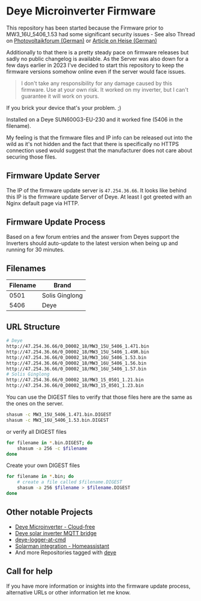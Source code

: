 # Deye Microinverter Firmware

This repository has been started because the Firmware prior to MW3_16U_5406_1.53 had some significant security issues - See also Thread on [Photovoltaikforum (German)](https://www.photovoltaikforum.com/thread/187077-achtung-wifi-sicherheit-der-deye-und-bosswerk-mi600-300-sowie-baugleiche-microwe/?postID=2859297) or [Article on Heise (German)](https://www.heise.de/news/Sicherheitsluecke-bei-Mikrowechselrichtern-von-Deye-Haendler-nicht-zustaendig-7483376.html)

Additionally to that there is a pretty steady pace on firmware releases but sadly no public changelog is available. As the Server was also down for a few days earlier in 2023 I've decided to start this repository to keep the firmware versions somehow online even if the server would face issues.

> I don't take any responsibility for any damage caused by this firmware. Use at your own risk.
> It worked on my inverter, but I can't guarantee it will work on yours.

If you brick your device that's your problem. ;)

Installed on a Deye SUN600G3-EU-230 and it worked fine (5406 in the filename).

My feeling is that the firmware files and IP info can be released out into the wild as it's not hidden and the fact
that there is specifically no HTTPS connection used would suggest that the manufacturer does not care about securing those files.

## Firmware Update Server

The IP of the firmware update server is `47.254.36.66`.
It looks like behind this IP is the firmware update Server of Deye. At least I got greeted with an Nginx default page via HTTP.

## Firmware Update Process

Based on a few forum entries and the answer from Deyes support the Inverters should auto-update to the latest version
when being up and running for 30 minutes.

## Filenames

| Filename | Brand          |
|----------|----------------|
| 0501     | Solis Ginglong |
| 5406     | Deye           |

## URL Structure

```bash
# Deye
http://47.254.36.66/0_D0002_18/MW3_15U_5406_1.471.bin
http://47.254.36.66/0_D0002_18/MW3_15U_5406_1.49R.bin
http://47.254.36.66/0_D0002_18/MW3_16U_5406_1.53.bin
http://47.254.36.66/0_D0002_18/MW3_16U_5406_1.56.bin
http://47.254.36.66/0_D0002_18/MW3_16U_5406_1.57.bin
# Solis Ginglong
http://47.254.36.66/0_D0002_18/MW3_15_0501_1.21.bin
http://47.254.36.66/0_D0002_18/MW3_15_0501_1.23.bin
```

You can use the DIGEST files to verify that those files here are the same as the ones on the server.

```bash
shasum -c MW3_15U_5406_1.471.bin.DIGEST
shasum -c MW3_16U_5406_1.53.bin.DIGEST
```

or verify all DIGEST files

```bash
for filename in *.bin.DIGEST; do
    shasum -a 256 -c $filename
done
```

Create your own DIGEST files

```bash
for filename in *.bin; do
    # create a file called $filename.DIGEST
    shasum -a 256 $filename > $filename.DIGEST
done
```

## Other notable Projects

- [Deye Microinverter - Cloud-free](https://github.com/Hypfer/deye-microinverter-cloud-free)
- [Deye solar inverter MQTT bridge](https://github.com/kbialek/deye-inverter-mqtt)
- [deye-logger-at-cmd](https://github.com/s10l/deye-logger-at-cmd)
- [Solarman integration - Homeassistant](https://github.com/StephanJoubert/home_assistant_solarman)
- And more Repositories tagged with [deye](https://github.com/topics/deye)

## Call for help

If you have more information or insights into the firmware update process, alternative URLs or other information let me know.
